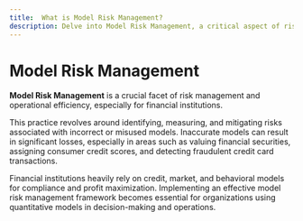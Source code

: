 ```yaml
---
title:  What is Model Risk Management?
description: Delve into Model Risk Management, a critical aspect of risk management and operational efficiency, particularly vital for financial institutions. Learn how Model Risk Management involves the identification, measurement, and mitigation of risks associated with incorrect or misused models, which can lead to substantial losses. Understand the significance of accurate models in valuing financial securities, assigning consumer credit scores, and detecting fraudulent credit card transactions. Explore the crucial role of an effective model risk management framework for ensuring compliance and maximizing profits in organizations utilizing quantitative models for decision-making and operations.
---
```


# Model Risk Management

**Model Risk Management** is a crucial facet of risk management and operational efficiency, especially for financial institutions.

This practice revolves around identifying, measuring, and mitigating risks associated with incorrect or misused models. Inaccurate models can result in significant losses, especially in areas such as valuing financial securities, assigning consumer credit scores, and detecting fraudulent credit card transactions.

Financial institutions heavily rely on credit, market, and behavioral models for compliance and profit maximization. Implementing an effective model risk management framework becomes essential for organizations using quantitative models in decision-making and operations.

